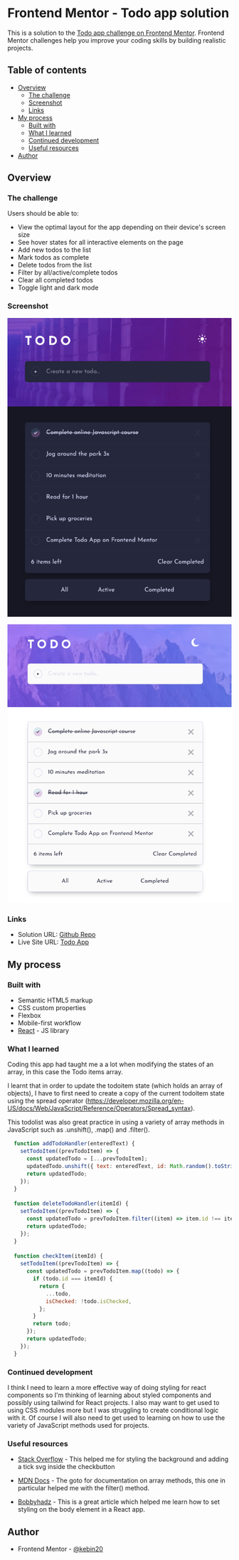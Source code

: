 # Frontend Mentor - Todo app solution

This is a solution to the [Todo app challenge on Frontend Mentor](https://www.frontendmentor.io/challenges/todo-app-Su1_KokOW). Frontend Mentor challenges help you improve your coding skills by building realistic projects. 

## Table of contents

- [Overview](#overview)
  - [The challenge](#the-challenge)
  - [Screenshot](#screenshot)
  - [Links](#links)
- [My process](#my-process)
  - [Built with](#built-with)
  - [What I learned](#what-i-learned)
  - [Continued development](#continued-development)
  - [Useful resources](#useful-resources)
- [Author](#author)

## Overview

### The challenge

Users should be able to:

- View the optimal layout for the app depending on their device's screen size
- See hover states for all interactive elements on the page
- Add new todos to the list
- Mark todos as complete
- Delete todos from the list
- Filter by all/active/complete todos
- Clear all completed todos
- Toggle light and dark mode

### Screenshot

![Dark mode](./screenshots/todo-dark.png)

![Light mode](./screenshots/todo-light.png)

### Links

- Solution URL: [Github Repo](https://github.com/kebin20/todo-app-react)
- Live Site URL: [Todo App](https://sunny-griffin-804c1b.netlify.app/)

## My process

### Built with

- Semantic HTML5 markup
- CSS custom properties
- Flexbox
- Mobile-first workflow
- [React](https://reactjs.org/) - JS library

### What I learned

Coding this app had taught me a a lot when modifying the states of an array, in this case the Todo items array. 

I learnt that in order to update the todoitem state (which holds an array of objects), I have to first need to create a copy of the current todoitem state using the spread operator (https://developer.mozilla.org/en-US/docs/Web/JavaScript/Reference/Operators/Spread_syntax). 

This todolist was also great practice in using a variety of array methods in JavaScript  such as .unshift(), .map() and .filter(). 


```js
  function addTodoHandler(enteredText) {
    setTodoItem((prevTodoItem) => {
      const updatedTodo = [...prevTodoItem];
      updatedTodo.unshift({ text: enteredText, id: Math.random().toString() });
      return updatedTodo;
    });
  }

  function deleteTodoHandler(itemId) {
    setTodoItem((prevTodoItem) => {
      const updatedTodo = prevTodoItem.filter((item) => item.id !== itemId);
      return updatedTodo;
    });
  }

  function checkItem(itemId) {
    setTodoItem((prevTodoItem) => {
      const updatedTodo = prevTodoItem.map((todo) => {
        if (todo.id === itemId) {
          return {
            ...todo,
            isChecked: !todo.isChecked,
          };
        }
        return todo;
      });
      return updatedTodo;
    });
  }
```


### Continued development

I think I need to learn a more effective way of doing styling for react components so I'm thinking of learning about styled components and possibly using tailwind for React projects. I also may want to get used to using CSS modules more but I was struggling to create conditional logic with it. 
Of course I will also need to get used to learning on how to use the variety of JavaScript methods used for projects.


### Useful resources

- [Stack Overflow](https://stackoverflow.com/questions/52950627/inline-style-in-react-background-linear-gradient) - This helped me for styling the background and adding a tick svg inside the checkbutton

- [MDN Docs](https://developer.mozilla.org/en-US/docs/Web/JavaScript/Reference/Global_Objects/Array/filter) - The goto for documentation on array methods, this one in particular helped me with the filter() method.

- [Bobbyhadz](https://bobbyhadz.com/blog/react-set-body-style) - This is a great article which helped me learn how to set styling on the body element in a React app.


## Author

- Frontend Mentor - [@kebin20](https://www.frontendmentor.io/profile/kebin20)






